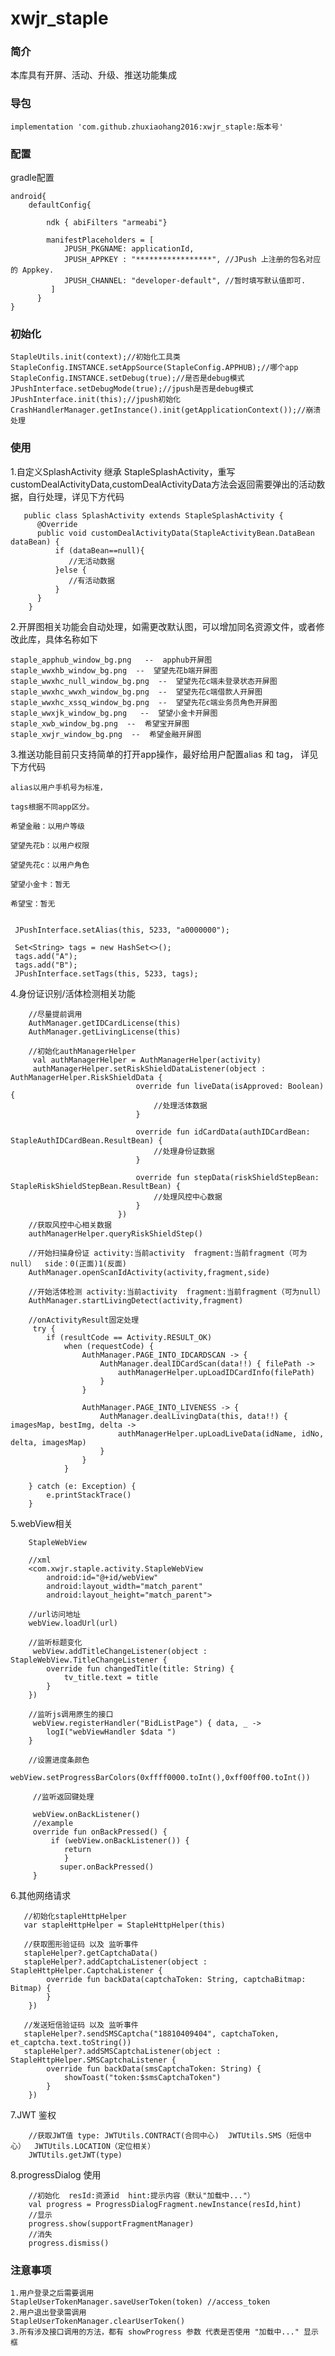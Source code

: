 # xwjr_staple
### 简介
本库具有开屏、活动、升级、推送功能集成

### 导包
    
    implementation 'com.github.zhuxiaohang2016:xwjr_staple:版本号'

### 配置

gradle配置
    
    android{
        defaultConfig{
            
            ndk { abiFilters "armeabi"}
        
            manifestPlaceholders = [
                JPUSH_PKGNAME: applicationId,
                JPUSH_APPKEY : "*****************", //JPush 上注册的包名对应的 Appkey.
                JPUSH_CHANNEL: "developer-default", //暂时填写默认值即可.
             ]
          }
    }
    
 ### 初始化
    StapleUtils.init(context);//初始化工具类
    StapleConfig.INSTANCE.setAppSource(StapleConfig.APPHUB);//哪个app
    StapleConfig.INSTANCE.setDebug(true);//是否是debug模式
    JPushInterface.setDebugMode(true);//jpush是否是debug模式
    JPushInterface.init(this);//jpush初始化
    CrashHandlerManager.getInstance().init(getApplicationContext());//崩溃处理
    
    
 ### 使用
 
 1.自定义SplashActivity 继承  StapleSplashActivity，重写customDealActivityData,customDealActivityData方法会返回需要弹出的活动数据，自行处理，详见下方代码
   
       public class SplashActivity extends StapleSplashActivity {
          @Override
          public void customDealActivityData(StapleActivityBean.DataBean dataBean) {
              if (dataBean==null){
                 //无活动数据
              }else {
                 //有活动数据
              }
          }
        }
        
 2.开屏图相关功能会自动处理，如需更改默认图，可以增加同名资源文件，或者修改此库，具体名称如下
    
    staple_apphub_window_bg.png   --  apphub开屏图
    staple_wwxhb_window_bg.png  --  望望先花b端开屏图
    staple_wwxhc_null_window_bg.png  --  望望先花c端未登录状态开屏图
    staple_wwxhc_wwxh_window_bg.png  --  望望先花c端借款人开屏图
    staple_wwxhc_xssq_window_bg.png  --  望望先花c端业务员角色开屏图
    staple_wwxjk_window_bg.png   --  望望小金卡开屏图
    staple_xwb_window_bg.png  --  希望宝开屏图
    staple_xwjr_window_bg.png  --  希望金融开屏图
 
 3.推送功能目前只支持简单的打开app操作，最好给用户配置alias 和 tag， 详见下方代码
 
    alias以用户手机号为标准，
 
    tags根据不同app区分。 
 
    希望金融：以用户等级
    
    望望先花b：以用户权限
    
    望望先花c：以用户角色
    
    望望小金卡：暂无
    
    希望宝：暂无
    
 
     JPushInterface.setAlias(this, 5233, "a0000000");

     Set<String> tags = new HashSet<>();
     tags.add("A");
     tags.add("B");
     JPushInterface.setTags(this, 5233, tags);
     
 4.身份证识别/活体检测相关功能
 
        //尽量提前调用
        AuthManager.getIDCardLicense(this)
        AuthManager.getLivingLicense(this)
        
        //初始化authManagerHelper 
         val authManagerHelper = AuthManagerHelper(activity)
         authManagerHelper.setRiskShieldDataListener(object : AuthManagerHelper.RiskShieldData {
                                override fun liveData(isApproved: Boolean) {
                                    //处理活体数据
                                }

                                override fun idCardData(authIDCardBean: StapleAuthIDCardBean.ResultBean) {
                                    //处理身份证数据
                                }
                                
                                override fun stepData(riskShieldStepBean: StapleRiskShieldStepBean.ResultBean) {
                                    //处理风控中心数据
                                }
                            })
        //获取风控中心相关数据
        authManagerHelper.queryRiskShieldStep()
        
        //开始扫描身份证 activity:当前activity  fragment:当前fragment（可为null）  side：0(正面)1(反面)
        AuthManager.openScanIdActivity(activity,fragment,side)
        
        //开始活体检测 activity:当前activity  fragment:当前fragment（可为null）
        AuthManager.startLivingDetect(activity,fragment)
        
        //onActivityResult固定处理
         try {
            if (resultCode == Activity.RESULT_OK)
                when (requestCode) {
                    AuthManager.PAGE_INTO_IDCARDSCAN -> {
                        AuthManager.dealIDCardScan(data!!) { filePath ->
                            authManagerHelper.upLoadIDCardInfo(filePath)
                        }
                    }

                    AuthManager.PAGE_INTO_LIVENESS -> {
                        AuthManager.dealLivingData(this, data!!) { imagesMap, bestImg, delta ->
                            authManagerHelper.upLoadLiveData(idName, idNo, delta, imagesMap)
                        }
                    }
                }

        } catch (e: Exception) {
            e.printStackTrace()
        }
     
  5.webView相关
        
        StapleWebView
        
        //xml
        <com.xwjr.staple.activity.StapleWebView
            android:id="@+id/webView"
            android:layout_width="match_parent"
            android:layout_height="match_parent">
       
        //url访问地址
        webView.loadUrl(url)
        
        //监听标题变化
         webView.addTitleChangeListener(object : StapleWebView.TitleChangeListener {
            override fun changedTitle(title: String) {
                tv_title.text = title
            }
        })
        
        //监听js调用原生的接口
         webView.registerHandler("BidListPage") { data, _ ->
            logI("webViewHandler $data ")
        }
        
        //设置进度条颜色
         webView.setProgressBarColors(0xffff0000.toInt(),0xff00ff00.toInt())
         
         //监听返回键处理
         
         webView.onBackListener()
         //example
         override fun onBackPressed() {
             if (webView.onBackListener()) {
                return
                }
               super.onBackPressed()
         }   
         
   6.其他网络请求
   
       //初始化stapleHttpHelper
       var stapleHttpHelper = StapleHttpHelper(this)
       
       //获取图形验证码 以及 监听事件
       stapleHelper?.getCaptchaData()
       stapleHelper?.addCaptchaListener(object : StapleHttpHelper.CaptchaListener {
            override fun backData(captchaToken: String, captchaBitmap: Bitmap) {
            }
        })
        
       //发送短信验证码 以及 监听事件
       stapleHelper?.sendSMSCaptcha("18810409404", captchaToken, et_captcha.text.toString())
       stapleHelper?.addSMSCaptchaListener(object : StapleHttpHelper.SMSCaptchaListener {
            override fun backData(smsCaptchaToken: String) {
                showToast("token:$smsCaptchaToken")
            }
        })
        
   7.JWT 鉴权
    
        //获取JWT值 type: JWTUtils.CONTRACT(合同中心)  JWTUtils.SMS（短信中心）  JWTUtils.LOCATION（定位相关）
        JWTUtils.getJWT(type)  
        
   8.progressDialog 使用
    
        //初始化  resId:资源id  hint:提示内容（默认"加载中..."）
        val progress = ProgressDialogFragment.newInstance(resId,hint)
        //显示
        progress.show(supportFragmentManager)
        //消失
        progress.dismiss()



        
### 注意事项
    
    1.用户登录之后需要调用
    StapleUserTokenManager.saveUserToken(token) //access_token
    2.用户退出登录需调用
    StapleUserTokenManager.clearUserToken()
    3.所有涉及接口调用的方法，都有 showProgress 参数 代表是否使用 "加载中..." 显示框
